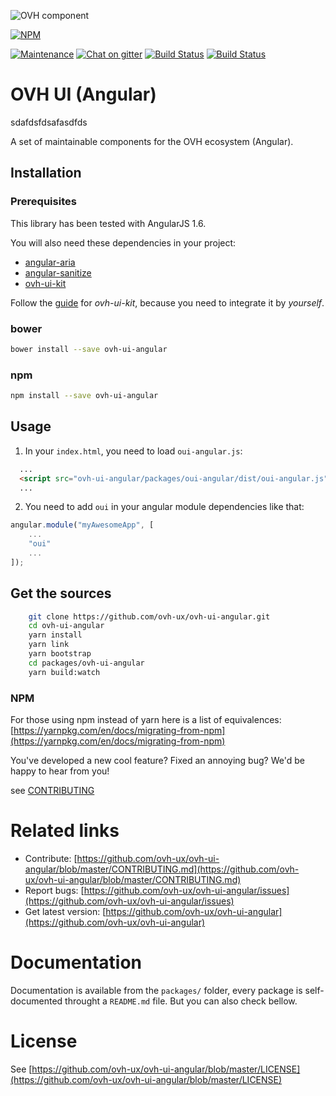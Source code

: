 ![OVH component](https://user-images.githubusercontent.com/3379410/27423240-3f944bc4-5731-11e7-87bb-3ff603aff8a7.png)

[![NPM](https://nodei.co/npm/ovh-ui-angular.png?downloads=true&downloadRank=true&stars=true)](https://nodei.co/npm/ovh-ui-angular/)

[![Maintenance](https://img.shields.io/maintenance/yes/2018.svg)]() [![Chat on gitter](https://img.shields.io/gitter/room/ovh/ux.svg)](https://gitter.im/ovh/ux) [![Build Status](https://travis-ci.org/ovh-ux/ovh-ui-angular.svg)](https://travis-ci.org/ovh-ux/ovh-ui-angular) [![Build Status](https://travis-ci.org/ovh/ovh-ui-angular.svg)](https://travis-ci.org/ovh-ux/ovh-ui-angular)

# OVH UI (Angular)

sdafdsfdsafasdfds

A set of maintainable components for the OVH ecosystem (Angular).

## Installation

### Prerequisites

This library has been tested with AngularJS 1.6.

You will also need these dependencies in your project:

- [angular-aria](https://www.npmjs.com/package/angular-aria)
- [angular-sanitize](https://www.npmjs.com/package/angular-sanitize)
- [ovh-ui-kit](https://github.com/ovh-ux/ovh-ui-kit)

Follow the [guide](https://github.com/ovh-ux/ovh-ui-kit) for _ovh-ui-kit_, because you need to integrate it by _yourself_.

### bower

```bash
bower install --save ovh-ui-angular
```

### npm

```bash
npm install --save ovh-ui-angular
```

## Usage

1. In your `index.html`, you need to load `oui-angular.js`:

```html
  ...
  <script src="ovh-ui-angular/packages/oui-angular/dist/oui-angular.js" type="text/javascript"></script>
  ...
```

2. You need to add `oui` in your angular module dependencies like that:

```javascript
angular.module("myAwesomeApp", [
    ...
    "oui"
    ...
]);
```

## Get the sources

```bash
    git clone https://github.com/ovh-ux/ovh-ui-angular.git
    cd ovh-ui-angular
    yarn install
    yarn link
    yarn bootstrap
    cd packages/ovh-ui-angular
    yarn build:watch
```
### NPM

For those using npm instead of yarn here is a list of equivalences: [https://yarnpkg.com/en/docs/migrating-from-npm](https://yarnpkg.com/en/docs/migrating-from-npm)


You've developed a new cool feature? Fixed an annoying bug? We'd be happy
to hear from you!

see [CONTRIBUTING](https://github.com/ovh-ux/ovh-ui-angular/blob/master/CONTRIBUTING.md)

# Related links

 * Contribute: [https://github.com/ovh-ux/ovh-ui-angular/blob/master/CONTRIBUTING.md](https://github.com/ovh-ux/ovh-ui-angular/blob/master/CONTRIBUTING.md)
 * Report bugs: [https://github.com/ovh-ux/ovh-ui-angular/issues](https://github.com/ovh-ux/ovh-ui-angular/issues)
 * Get latest version: [https://github.com/ovh-ux/ovh-ui-angular](https://github.com/ovh-ux/ovh-ui-angular)

# Documentation

Documentation is available from the `packages/` folder, every package is self-documented throught a `README.md` file. But you can also check bellow.

# License

See [https://github.com/ovh-ux/ovh-ui-angular/blob/master/LICENSE](https://github.com/ovh-ux/ovh-ui-angular/blob/master/LICENSE)
